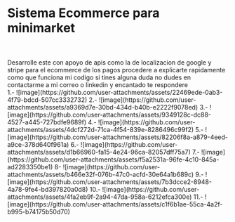 <h1><br>Sistema Ecommerce para minimarket </h1></br>
<br>Desarrolle este con apoyo de apis como la de localizacion de google y stripe para el ecommerce de los pagos procedere a explicarte rapidamente como que funciona mi codigo si tines alguna duda no dudes en contactarme a mi correo o linkedin y encantado te respondere</br>
1.-
![image](https://github.com/user-attachments/assets/22469ede-0ab3-4f79-bdcd-507cc3332732)
2.-
![image](https://github.com/user-attachments/assets/a9369d7e-30bd-434d-b40b-e2222f9078ed)
3.-
![image](https://github.com/user-attachments/assets/9349128c-dc88-4527-a445-727bdfe9689f)
4.-
![image](https://github.com/user-attachments/assets/4dcf272d-71ca-4f54-839e-8286496c99f2)
5.-
![image](https://github.com/user-attachments/assets/82206f8a-a879-4eed-a9ce-378d640f961a)
6.-
![image](https://github.com/user-attachments/assets/d1b66960-fa15-4e24-96ca-82057dff75a7)
7.-
![image](https://github.com/user-attachments/assets/f5a2531a-96fe-4c10-845a-ad2283350be1)
8-
![image](https://github.com/user-attachments/assets/b466e32f-076b-47c0-acfd-30e64a1b689c)
9.-
![image](https://github.com/user-attachments/assets/7b3dcce2-8948-4a78-9fe4-bd397820a0d8)
10.-
![image](https://github.com/user-attachments/assets/4fa2eb9f-2a94-47da-958a-6212efca300e)
11.-
![image](https://github.com/user-attachments/assets/c1f6b1ae-55ca-4a2f-b995-b74175b50d70)










